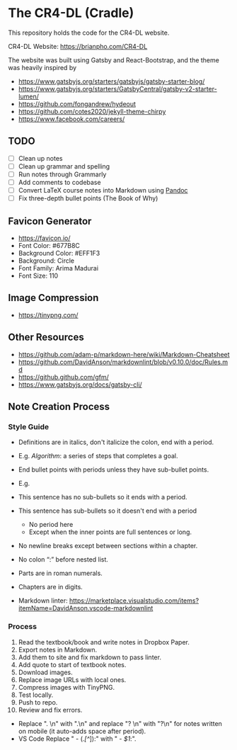 # The CR4-DL (Cradle)

This repository holds the code for the CR4-DL website.

CR4-DL Website: <https://brianpho.com/CR4-DL>

The website was built using Gatsby and React-Bootstrap, and the theme was heavily inspired by

- <https://www.gatsbyjs.org/starters/gatsbyjs/gatsby-starter-blog/>
- <https://www.gatsbyjs.org/starters/GatsbyCentral/gatsby-v2-starter-lumen/>
- <https://github.com/fongandrew/hydeout>
- <https://github.com/cotes2020/jekyll-theme-chirpy>
- <https://www.facebook.com/careers/>

## TODO

- [ ] Clean up notes
- [ ] Clean up grammar and spelling
- [ ] Run notes through Grammarly
- [ ] Add comments to codebase
- [ ] Convert LaTeX course notes into Markdown using [Pandoc](https://pandoc.org/getting-started.html)
- [ ] Fix three-depth bullet points (The Book of Why)

## Favicon Generator

- <https://favicon.io/>
- Font Color: #677B8C
- Background Color: #EFF1F3
- Background: Circle
- Font Family: Arima Madurai
- Font Size: 110

## Image Compression

- <https://tinypng.com/>

## Other Resources

- <https://github.com/adam-p/markdown-here/wiki/Markdown-Cheatsheet>
- <https://github.com/DavidAnson/markdownlint/blob/v0.10.0/doc/Rules.md>
- <https://github.github.com/gfm/>
- <https://www.gatsbyjs.org/docs/gatsby-cli/>

## Note Creation Process

### Style Guide

- Definitions are in italics, don't italicize the colon, end with a period.
- E.g. *Algorithm*: a series of steps that completes a goal.

- End bullet points with periods unless they have sub-bullet points.
- E.g.
- This sentence has no sub-bullets so it ends with a period.
- This sentence has sub-bullets so it doesn't end with a period
  - No period here
  - Except when the inner points are full sentences or long.
- No newline breaks except between sections within a chapter.
- No colon “:” before nested list.
- Parts are in roman numerals.
- Chapters are in digits.
- Markdown linter: <https://marketplace.visualstudio.com/items?itemName=DavidAnson.vscode-markdownlint>

### Process

1. Read the textbook/book and write notes in Dropbox Paper.
2. Export notes in Markdown.
3. Add them to site and fix markdown to pass linter.
4. Add quote to start of textbook notes.
5. Download images.
6. Replace image URLs with local ones.
7. Compress images with TinyPNG.
8. Test locally.
9. Push to repo.
10. Review and fix errors.

- Replace "\. \n" with ".\n" and replace "\? \n" with "?\n" for notes written on mobile (it auto-adds space after period).
- VS Code Replace "  - (.*[^*]):" with "  - *$1*:".
